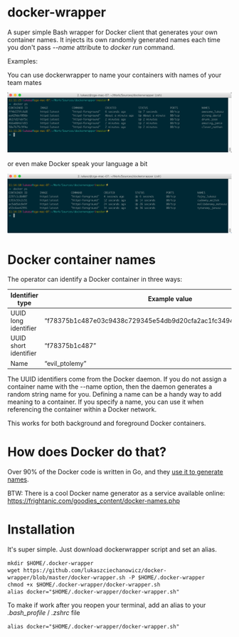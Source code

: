 # docker-wrapper
A super simple Bash wrapper for Docker client that generates your own container names.
It injects its own randomly generated names each time you don't pass *--name* attribute to *docker run* command.

Examples:

You can use dockerwrapper to name your containers with names of your team mates

![example01](screenshots/example01.png?raw=true "example01")

or even make Docker speak your language a bit

![example02](screenshots/example02.png?raw=true "example02 - Polish version")
# Docker container names

The operator can identify a Docker container in three ways:

Identifier type	 | Example value
--- | ---
UUID long identifier | “f78375b1c487e03c9438c729345e54db9d20cfa2ac1fc3494b6eb60872e74778”
UUID short identifier| “f78375b1c487”
Name | “evil_ptolemy”

The UUID identifiers come from the Docker daemon. If you do not assign a container name with the --name option, then the daemon generates a random string name for you.
Defining a name can be a handy way to add meaning to a container. If you specify a name, you can use it when referencing the container within a Docker network.

This works for both background and foreground Docker containers.

# How does Docker do that?

Over 90% of the Docker code is written in Go, and they [use it to generate names](https://github.com/moby/moby/blob/master/pkg/namesgenerator/names-generator.go).

BTW: There is a cool Docker name generator as a service available online: https://frightanic.com/goodies_content/docker-names.php

# Installation

It's super simple. Just download dockerwrapper script and set an alias.

```
mkdir $HOME/.docker-wrapper
wget https://github.com/lukaszciechanowicz/docker-wrapper/blob/master/docker-wrapper.sh -P $HOME/.docker-wrapper
chmod +x $HOME/.docker-wrapper/docker-wrapper.sh
alias docker="$HOME/.docker-wrapper/docker-wrapper.sh"
```
To make if work after you reopen your terminal, add an alias to your *.bash_profile* / *.zshrc* file

```
alias docker="$HOME/.docker-wrapper/docker-wrapper.sh"
```

